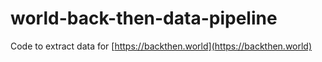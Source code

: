 # world-back-then-data-pipeline

Code to extract data for [https://backthen.world](https://backthen.world)
